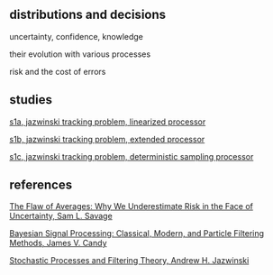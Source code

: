 
## distributions and decisions

uncertainty, confidence, knowledge

their evolution with various processes

risk and the cost of errors

## studies

[s1a, jazwinski tracking problem, linearized processor](./s1a.py)

[s1b, jazwinski tracking problem, extended processor](./s1b.py)

[s1c, jazwinski tracking problem, deterministic sampling processor](./s1c.py)

## references

[The Flaw of Averages: Why We Underestimate Risk in the Face of Uncertainty, Sam L. Savage](http://a.co/cDDBO9p)

[Bayesian Signal Processing: Classical, Modern, and Particle Filtering Methods, James V. Candy](http://a.co/gp4upXd)

[Stochastic Processes and Filtering Theory, Andrew H. Jazwinski](http://a.co/3QuMFkh)



